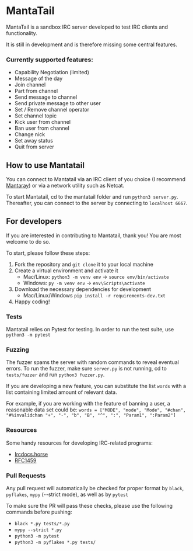 # MantaTail

MantaTail is a sandbox IRC server developed to test IRC clients and functionality.

It is still in development and is therefore missing some central features.

### Currently supported features:

- Capability Negotiation (limited)
- Message of the day
- Join channel
- Part from channel
- Send message to channel
- Send private message to other user
- Set / Remove channel operator
- Set channel topic
- Kick user from channel
- Ban user from channel
- Change nick
- Set away status
- Quit from server

## How to use Mantatail

You can connect to Mantatail via an IRC client of you choice (I recommend [Mantaray](https://github.com/Akuli/mantaray)) or via a network utility such as Netcat.

To start Mantatail, cd to the mantatail folder and run `python3 server.py`.
Thereafter, you can connect to the server by connecting to `localhost 6667`.

## For developers

If you are interested in contributing to Mantatail, thank you! You are most welcome to do so.

To start, please follow these steps:

1. Fork the repository and `git clone` it to your local machine
2. Create a virtual environment and activate it
   - Mac/Linux: `python3 -m venv env` -> `source env/bin/activate`
   - Windows: `py -m venv env` -> `env\Scripts\activate`
3. Download the necessary dependencies for development
   - Mac/Linux/Windows `pip install -r requirements-dev.txt`
4. Happy coding!

### Tests

Mantatail relies on Pytest for testing. In order to run the test suite, use `python3 -m pytest`

### Fuzzing

The fuzzer spams the server with random commands to reveal eventual errors.
To run the fuzzer, make sure `server.py` is not running, cd to `tests/fuzzer` and run `python3 fuzzer.py`.

If you are developing a new feature, you can substitute the list `words` with a list containing limited amount of relevant data.

For example, if you are working with the feature of banning a user, a reasonable data set could be:
`words = ["MODE", "mode", "Mode", "#chan", "#%invalidchan "+", "-", "b", "B", "^", ":", "Param1", ":Param2"]`

### Resources

Some handy resources for developing IRC-related programs:

- [Ircdocs.horse](https://ircdocs.horse/)
- [RFC1459](https://datatracker.ietf.org/doc/html/rfc1459)

### Pull Requests

Any pull request will automatically be checked for proper format by `black`, `pyflakes`, `mypy` (--strict mode), as well as by `pytest`

To make sure the PR will pass these checks, please use the following commands before pushing:

- `black *.py tests/*.py`
- `mypy --strict *.py`
- `python3 -m pytest`
- `python3 -m pyflakes *.py tests/`
